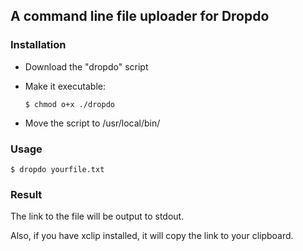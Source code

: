 ## A command line file uploader for Dropdo

### Installation

- Download the "dropdo" script
- Make it executable:

      $ chmod o+x ./dropdo
- Move the script to /usr/local/bin/

### Usage

    $ dropdo yourfile.txt

### Result

The link to the file will be output to stdout.

Also, if you have xclip installed, it will copy the link to your clipboard.
